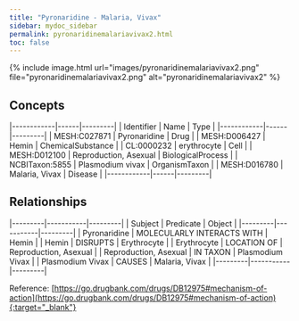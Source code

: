 ```yaml
---
title: "Pyronaridine - Malaria, Vivax"
sidebar: mydoc_sidebar
permalink: pyronaridinemalariavivax2.html
toc: false 
---
```


{% include image.html url="images/pyronaridinemalariavivax2.png" file="pyronaridinemalariavivax2.png" alt="pyronaridinemalariavivax2" %}

## Concepts

|------------|------|---------|
| Identifier | Name | Type    |
|------------|------|---------|
| MESH:C027871 | Pyronaridine | Drug |
| MESH:D006427 | Hemin | ChemicalSubstance |
| CL:0000232 | erythrocyte | Cell |
| MESH:D012100 | Reproduction, Asexual | BiologicalProcess |
| NCBITaxon:5855 | Plasmodium vivax | OrganismTaxon |
| MESH:D016780 | Malaria, Vivax | Disease |
|------------|------|---------|

## Relationships

|---------|-----------|---------|
| Subject | Predicate | Object  |
|---------|-----------|---------|
| Pyronaridine | MOLECULARLY INTERACTS WITH | Hemin |
| Hemin | DISRUPTS | Erythrocyte |
| Erythrocyte | LOCATION OF | Reproduction, Asexual |
| Reproduction, Asexual | IN TAXON | Plasmodium Vivax |
| Plasmodium Vivax | CAUSES | Malaria, Vivax |
|---------|-----------|---------|

Reference: [https://go.drugbank.com/drugs/DB12975#mechanism-of-action](https://go.drugbank.com/drugs/DB12975#mechanism-of-action){:target="_blank"}